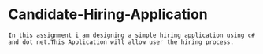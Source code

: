 # Candidate-Hiring-Application
    In this assignment i am designing a simple hiring application using c# and dot net.This Application will allow user the hiring process.
